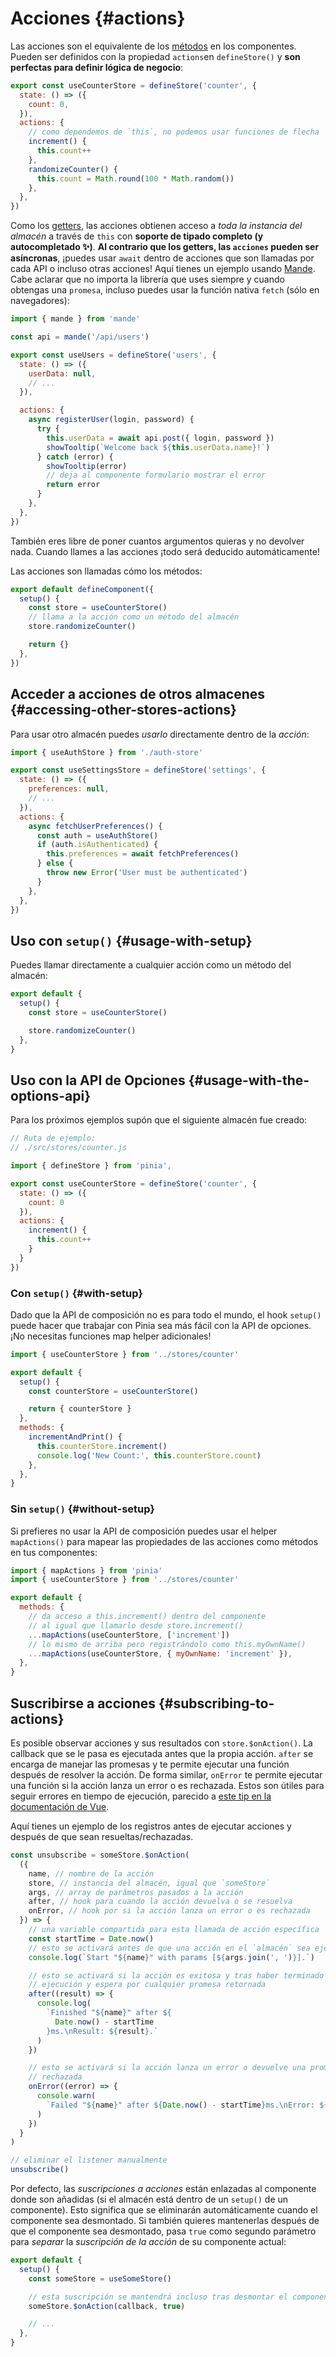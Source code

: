 # Acciones {#actions}

<VueSchoolLink
  href="https://vueschool.io/lessons/synchronous-and-asynchronous-actions-in-pinia"
  title="Learn all about actions in Pinia"
/>

Las acciones son el equivalente de los [métodos](https://v3.vuejs.org/guide/data-methods.html#methods) en los componentes. Pueden ser definidos con la propiedad `actions`en `defineStore()` y **son perfectas para definir lógica de negocio**:

```js
export const useCounterStore = defineStore('counter', {
  state: () => ({
    count: 0,
  }),
  actions: {
    // como dependemos de `this`, no podemos usar funciones de flecha
    increment() {
      this.count++
    },
    randomizeCounter() {
      this.count = Math.round(100 * Math.random())
    },
  },
})
```

Como los [getters](./getters.md), las acciones obtienen acceso a _toda la instancia del almacén_ a través de `this` con **soporte de tipado completo (y autocompletado ✨)**. **Al contrario que los getters, las `acciones` pueden ser asíncronas**, ¡puedes usar `await` dentro de acciones que son llamadas por cada API o incluso otras acciones! Aquí tienes un ejemplo usando [Mande](https://github.com/posva/mande). Cabe aclarar que no importa la librería que uses siempre y cuando obtengas una `promesa`, incluso puedes usar la función nativa `fetch` (sólo en navegadores):

```js
import { mande } from 'mande'

const api = mande('/api/users')

export const useUsers = defineStore('users', {
  state: () => ({
    userData: null,
    // ...
  }),

  actions: {
    async registerUser(login, password) {
      try {
        this.userData = await api.post({ login, password })
        showTooltip(`Welcome back ${this.userData.name}!`)
      } catch (error) {
        showTooltip(error)
        // deja al componente formulario mostrar el error
        return error
      }
    },
  },
})
```

También eres libre de poner cuantos argumentos quieras y no devolver nada. Cuando llames a las acciones ¡todo será deducido automáticamente!

Las acciones son llamadas cómo los métodos:

```js
export default defineComponent({
  setup() {
    const store = useCounterStore()
    // llama a la acción como un método del almacén
    store.randomizeCounter()

    return {}
  },
})
```

## Acceder a acciones de otros almacenes {#accessing-other-stores-actions}

Para usar otro almacén puedes _usarlo_ directamente dentro de la _acción_:

```js
import { useAuthStore } from './auth-store'

export const useSettingsStore = defineStore('settings', {
  state: () => ({
    preferences: null,
    // ...
  }),
  actions: {
    async fetchUserPreferences() {
      const auth = useAuthStore()
      if (auth.isAuthenticated) {
        this.preferences = await fetchPreferences()
      } else {
        throw new Error('User must be authenticated')
      }
    },
  },
})
```

## Uso con `setup()` {#usage-with-setup}

Puedes llamar directamente a cualquier acción como un método del almacén:

```js
export default {
  setup() {
    const store = useCounterStore()

    store.randomizeCounter()
  },
}
```

## Uso con la API de Opciones {#usage-with-the-options-api}

<VueSchoolLink
  href="https://vueschool.io/lessons/access-pinia-actions-in-the-options-api"
  title="Access Pinia Getters via the Options API"
/>

Para los próximos ejemplos supón que el siguiente almacén fue creado:

```js
// Ruta de ejemplo:
// ./src/stores/counter.js

import { defineStore } from 'pinia',

export const useCounterStore = defineStore('counter', {
  state: () => ({
    count: 0
  }),
  actions: {
    increment() {
      this.count++
    }
  }
})
```

### Con `setup()` {#with-setup}

Dado que la API de composición no es para todo el mundo, el hook `setup()` puede hacer que trabajar con Pinia sea más fácil con la API de opciones. ¡No necesitas funciones map helper adicionales!

```js
import { useCounterStore } from '../stores/counter'

export default {
  setup() {
    const counterStore = useCounterStore()

    return { counterStore }
  },
  methods: {
    incrementAndPrint() {
      this.counterStore.increment()
      console.log('New Count:', this.counterStore.count)
    },
  },
}
```

### Sin `setup()` {#without-setup}

Si prefieres no usar la API de composición puedes usar el helper `mapActions()` para mapear las propiedades de las acciones como métodos en tus componentes:

```js
import { mapActions } from 'pinia'
import { useCounterStore } from '../stores/counter'

export default {
  methods: {
    // da acceso a this.increment() dentro del componente
    // al igual que llamarlo desde store.increment()
    ...mapActions(useCounterStore, ['increment'])
    // lo mismo de arriba pero registrándolo como this.myOwnName()
    ...mapActions(useCounterStore, { myOwnName: 'increment' }),
  },
}
```

## Suscribirse a acciones {#subscribing-to-actions}

Es posible observar acciones y sus resultados con `store.$onAction()`. La callback que se le pasa es ejecutada antes que la propia acción. `after` se encarga de manejar las promesas y te permite ejecutar una función después de resolver la acción. De forma similar, `onError` te permite ejecutar una función si la acción lanza un error o es rechazada. Estos son útiles para seguir errores en tiempo de ejecución, parecido a [este tip en la documentación de Vue](https://v3.vuejs.org/guide/tooling/deployment.html#tracking-runtime-errors).

Aquí tienes un ejemplo de los registros antes de ejecutar acciones y después de que sean resueltas/rechazadas.

```js
const unsubscribe = someStore.$onAction(
  ({
    name, // nombre de la acción
    store, // instancia del almacén, igual que `someStore`
    args, // array de parámetros pasados a la acción
    after, // hook para cuando la acción devuelva o se resuelva
    onError, // hook por si la acción lanza un error o es rechazada
  }) => {
    // una variable compartida para esta llamada de acción específica
    const startTime = Date.now()
    // esto se activará antes de que una acción en el `almacén` sea ejecutada
    console.log(`Start "${name}" with params [${args.join(', ')}].`)

    // esto se activará si la acción es exitosa y tras haber terminado su 
    // ejecución y espera por cualquier promesa retornada
    after((result) => {
      console.log(
        `Finished "${name}" after ${
          Date.now() - startTime
        }ms.\nResult: ${result}.`
      )
    })

    // esto se activará si la acción lanza un error o devuelve una promesa 
    // rechazada
    onError((error) => {
      console.warn(
        `Failed "${name}" after ${Date.now() - startTime}ms.\nError: ${error}.`
      )
    })
  }
)

// eliminar el listener manualmente
unsubscribe()
```

Por defecto, las _suscripciones a acciones_ están enlazadas al componente donde son añadidas (si el almacén está dentro de un `setup()` de un componente). Esto significa que se eliminarán automáticamente cuando el componente sea desmontado. Si también quieres mantenerlas después de que el componente sea desmontado, pasa `true` como segundo parámetro para _separar_ la _suscripción de la acción_ de su componente actual:

```js
export default {
  setup() {
    const someStore = useSomeStore()

    // esta suscripción se mantendrá incluso tras desmontar el componente
    someStore.$onAction(callback, true)

    // ...
  },
}
```
